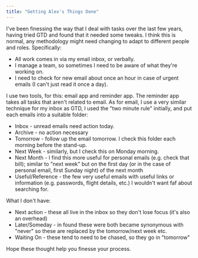 ```yaml
---
title: "Getting Alex's Things Done"
---
```

<p>I've been finessing the way that I deal with tasks over the last few years, having tried GTD and found that it needed some tweaks. I think this is normal, any methodology might need changing to adapt to different people and roles. Specifically:

<ul><li>All work comes in via my email inbox, or verbally.
<li>I manage a team, so sometimes I need to be aware of what they're working on.
<li>I need to check for new email about once an hour in case of urgent emails (I can't just read it once a day).</ul>

<p>I use two tools, for this: email app and reminder app. The reminder app takes all tasks that aren't related to email. As for email, I use a very similar technique for my inbox as GTD, I used the "two minute rule" initially, and put each emails into a suitable folder:

<ul><li>Inbox - unread emails need action today.
<li>Archive - no action necessary
<li>Tomorrow - follow up the email tomorrow. I check this folder each morning before the stand-up.
<li>Next Week - similarly, but I check this on Monday morning.
<li>Next Month - I find this more useful for personal emails (e.g. check that bill); similar to "next week" but on the first day (or in the case of personal email, first Sunday night) of the next month
<li>Useful/Reference - the few very useful emails with useful links or information (e.g. passwords, flight details, etc.) I wouldn't want faf about searching for.</ul>

<p>What I don't have:

<ul><li>Next action - these all live in the inbox so they don't lose focus (it's also an overhead)
<li>Later/Someday - in found these were both became synonymous with "never" so these are replaced by the tomorrow/next week etc.
<li>Waiting On - these tend to need to be chased, so they go in "tomorrow"</ul>

<p>Hope these thought help you finesse your process.

